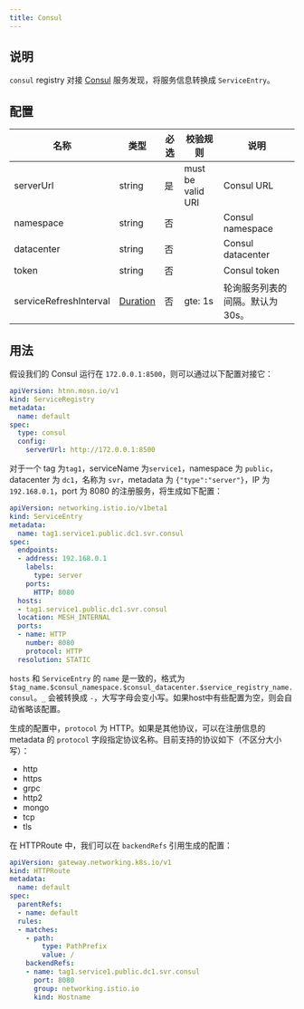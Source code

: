 ```yaml
---
title: Consul
---
```


## 说明

`consul` registry 对接 [Consul](https://developer.hashicorp.com/consul) 服务发现，将服务信息转换成 `ServiceEntry`。

## 配置

| 名称                     | 类型                       | 必选 | 校验规则                 | 说明                 |
|------------------------|--------------------------|------|----------------------|--------------------|
| serverUrl              | string                   | 是   | must be valid URI    | Consul URL         |
| namespace              | string                   | 否   |                      | Consul namespace   |
| datacenter             | string                   | 否   |                      | Consul datacenter  |
| token                  | string                   | 否   |                      | Consul token       |
| serviceRefreshInterval | [Duration](../type.md#duration) | 否   | gte: 1s              | 轮询服务列表的间隔。默认为 30s。 |

## 用法

假设我们的 Consul 运行在 `172.0.0.1:8500`，则可以通过以下配置对接它：

```yaml
apiVersion: htnn.mosn.io/v1
kind: ServiceRegistry
metadata:
  name: default
spec:
  type: consul
  config:
    serverUrl: http://172.0.0.1:8500
```

对于一个 tag 为`tag1`，serviceName 为`service1`，namespace 为 `public`，datacenter 为 `dc1`，名称为 `svr`，metadata 为 `{"type":"server"}`，IP 为 `192.168.0.1`，port 为 8080 的注册服务，将生成如下配置：

```yaml
apiVersion: networking.istio.io/v1beta1
kind: ServiceEntry
metadata:
  name: tag1.service1.public.dc1.svr.consul
spec:
  endpoints:
  - address: 192.168.0.1
    labels:
      type: server
    ports:
      HTTP: 8080
  hosts:
  - tag1.service1.public.dc1.svr.consul
  location: MESH_INTERNAL
  ports:
  - name: HTTP
    number: 8080
    protocol: HTTP
  resolution: STATIC
```

`hosts` 和 `ServiceEntry` 的 `name` 是一致的，格式为 `$tag_name.$consul_namespace.$consul_datacenter.$service_registry_name.consul`。`_` 会被转换成 `-`，大写字母会变小写。如果host中有些配置为空，则会自动省略该配置。

生成的配置中，`protocol` 为 HTTP。如果是其他协议，可以在注册信息的 metadata 的 `protocol` 字段指定协议名称。目前支持的协议如下（不区分大小写）：

- http
- https
- grpc
- http2
- mongo
- tcp
- tls

在 HTTPRoute 中，我们可以在 `backendRefs` 引用生成的配置：

```yaml
apiVersion: gateway.networking.k8s.io/v1
kind: HTTPRoute
metadata:
  name: default
spec:
  parentRefs:
  - name: default
  rules:
  - matches:
    - path:
        type: PathPrefix
        value: /
    backendRefs:
    - name: tag1.service1.public.dc1.svr.consul
      port: 8080
      group: networking.istio.io
      kind: Hostname
```